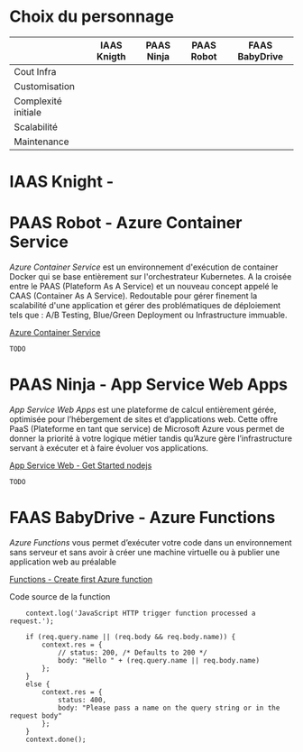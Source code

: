 # Choix du personnage

|                      | IAAS Knigth  | PAAS Ninja   | PAAS Robot  |  FAAS BabyDrive       |
|--------------------- |--------------|--------------|-------------|-----------------------|
| Cout Infra           |              |              |             |                       |
| Customisation        |              |              |             |                       |
| Complexité initiale  |              |              |             |                       |
| Scalabilité          |              |              |             |                       |
| Maintenance          |              |              |             |                       |

# IAAS Knight -


# PAAS Robot - Azure Container Service

*Azure Container Service* est un environnement d'exécution de container Docker qui se base entièrement sur l'orchestrateur Kubernetes. A la croisée entre le PAAS (Plateform As A Service) et un nouveau concept appelé le CAAS (Container As A Service). Redoutable pour gérer finement la scalabilité d'une application et gérer des problématiques de déploiement tels que : A/B Testing, Blue/Green Deployment ou Infrastructure immuable.

[Azure Container Service](https://docs.microsoft.com/en-us/azure/container-service/kubernetes/container-service-kubernetes-walkthrough)
```
TODO
```


# PAAS Ninja - App Service Web Apps 

*App Service Web Apps* est une plateforme de calcul entièrement gérée, optimisée pour l’hébergement de sites et d’applications web. Cette offre PaaS (Plateforme en tant que service) de Microsoft Azure vous permet de donner la priorité à votre logique métier tandis qu’Azure gère l’infrastructure servant à exécuter et à faire évoluer vos applications.

[App Service Web - Get Started nodejs](https://docs.microsoft.com/fr-fr/azure/app-service-web/app-service-web-get-started-nodejs)
```
TODO
```


# FAAS BabyDrive - Azure Functions

*Azure Functions* vous permet d’exécuter votre code dans un environnement sans serveur et sans avoir à créer une machine virtuelle ou à publier une application web au préalable

[Functions - Create first Azure function](https://docs.microsoft.com/fr-fr/azure/azure-functions/functions-create-first-azure-function)

Code source de la function
```
    context.log('JavaScript HTTP trigger function processed a request.');

    if (req.query.name || (req.body && req.body.name)) {
        context.res = {
            // status: 200, /* Defaults to 200 */
            body: "Hello " + (req.query.name || req.body.name)
        };
    }
    else {
        context.res = {
            status: 400,
            body: "Please pass a name on the query string or in the request body"
        };
    }
    context.done();
```